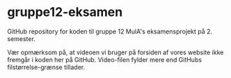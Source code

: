 # gruppe12-eksamen
GitHub repository for koden til gruppe 12 MulA's eksamensprojekt på 2. semester.

Vær opmærksom på, at videoen vi bruger på forsiden af vores website ikke fremgår i koden her på GitHub. Video-filen fylder mere end GitHubs filstørrelse-grænse tillader. 
